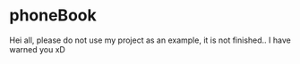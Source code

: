 # phoneBook

Hei all, please do not use my project as an example, it is not finished.. I have warned you xD 
